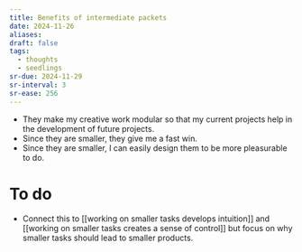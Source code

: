 ```yaml
---
title: Benefits of intermediate packets
date: 2024-11-26
aliases: 
draft: false
tags:
  - thoughts
  - seedlings
sr-due: 2024-11-29
sr-interval: 3
sr-ease: 256
---
```

- They make my creative work modular so that my current projects help in the development of future projects.
- Since they are smaller, they give me a fast win.
- Since they are smaller, I can easily design them to be more pleasurable to do.

# To do

- Connect this to [[working on smaller tasks develops intuition]] and [[working on smaller tasks creates a sense of control]] but focus on why smaller tasks should lead to smaller products.

